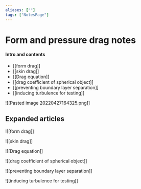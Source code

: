 ```yaml
---
aliases: [""]
tags: ["NotesPage"]
---
```


# Form and pressure drag notes

#### Intro and contents
- [[form drag]]
- [[skin drag]]
- [[Drag equation]]
- [[drag coefficient of spherical object]]
- [[preventing boundary layer separation]]
- [[inducing turbulence for testing]]
  
![[Pasted image 20220427164325.png]]

## Expanded articles
![[form drag]]

![[skin drag]]

![[Drag equation]]

![[drag coefficient of spherical object]]

![[preventing boundary layer separation]]

![[inducing turbulence for testing]]